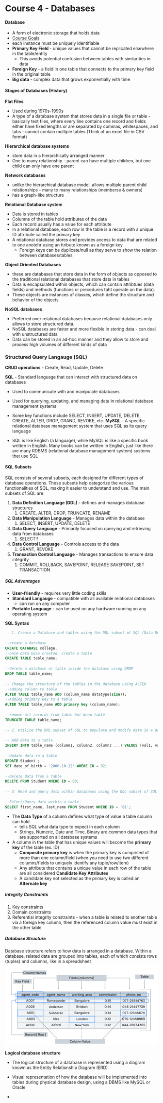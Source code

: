 # Course 4 - Databases

#### Database
- A form of electronic storage that holds data
- [Course Goals](https://www.coursera.org/learn/intro-to-databases-back-end-development/supplement/TptnH/course-syllabus-introduction-to-databases)
-  each instance must be uniquely identifiable
-  **Primary Key Field** - unique values that cannot be replicated elsewhere in the table/entity
   - This avoids potential confusion between tables with similarities in data
 - **Foreign Key** - a field in one table that connects to the primary key field in the original table
 - **Big data** - complex data that grows exponentially with time

#### Stages of Databases (History)
**Flat Files**
- Used during 1970s-1990s
- A type of a database system that stores data in a single file or table - basically text files, where every line contains one record and fields either have fixed lengths or are separated by commas, whitespaces, and tabs - cannot contain multiple tables
(Think of an excel file in CSV format)

**Hierarchical database systems**
- store data in a hierarchically arranged manner
- One to many relationship - parent can have multiple children, but one child can only have one parent

**Network databases**
- unlike the hierarchical database model, allows multiple parent child relationships - many to many relationships (memberse & owners)
- has a graph-like structure

**Relational Database system**
- Data is stored in tables
- Columns of the table hold attributes of the data
- Each record usually has a value for each attribute
- In a relational database, each row in the table is a record with a unique ID attribute called the primary key
- A relational database stores and provides access to data that are related to one anotehr using an ttribute known as a foreign key
  - Foreign keys can be duplicate/null as they serve to show the relation between databases/tables

**Object Oriented Databases**
- these are databases that store data in the form of objects as opposed to the traditional relational databases that store data in tables
- Data is encapsulated within objects, which can contain attribtues (data fields) and methods (functions or precedures taht operate on the data).
- These objects are instances of classes, which define the structure and behavior of the objects


**NoSQL databases**
- Preferred over relational databases because relational databases only allows to store structured data.
- NoSQL databases are faster and more flexible in storing data - can deal with unstructured data
- Data can be stored in an ad-hoc manner and they allow to store and process high volumes of different kinds of data

### Structured Query Langauge (SQL)

**CRUD operations** - Create, Read, Update, Delete

**SQL** - Standard language that can interact with structured data on databases
- Used to communicate with and manipulate databases
- Used for querying, updating, and managing data in relational database management systems 
- Some key functions include SELECT, INSERT, UPDATE, DELETE, CREATE, ALTER, DROP, GRAND, REVOKE, etc.
**MySQL** - A specific relational database management system that uses SQL as its query language

- SQL is like English (a language), while MySQL is like a specific book written in English. Many books can be written in English, just like there are many RDBMS (relational database management system) systems that use SQL

#### SQL Subsets

SQL consists of several subsets, each designed for different types of database operations. These subsets help categorize the various functionalities of SQL, making it easier to understand and use. The main subsets of SQL are:
1. **Data Definition Language (DDL)** - defines and manages database structures
   1. CREATE, ALTER, DROP, TRUNCATE, RENAME
2. **Data Manipulation Language** - Manages data within the database
   1. SELECT, INSERT, UPDATE, DELETE
3. **Data Query Language** - Primarily focused on querying and retrieving data from databases
   1. SELECT!!
4. **Data Control Language** - Controls access to the data
   1. GRANT, REVOKE
5. **Transaction Control Language** - Manages transactions to ensure data integrity
      1. COMMIT, ROLLBACK, SAVEPOINT, RELEASE SAVEPOINT, SET TRANSACTION

##### SQL Advantages
- **User-friendly** - requires very little coding skills
- **Standard Langauge** - compatible with all available relational databases
  - can run on any computer 
- **Portable Language** - can be used on any hardware running on any operating system

**SQL Syntax**
```SQL
-- 1. Create a Database and tables using the DDL subset of SQL (Data Definition Language)

--create a database
CREATE DATABASE college;
--once data base created, create a table
CREATE TABLE table_name;

--delete a database or table inside the database using DROP
DROP TABLE table_name;

-- Change the structure of the tables in the database using ALTER
--adding column to table
ALTER TABLE table_name ADD (column_name datatype(size));
--Adding primary key to a table
ALTER TABLE table_name ADD primary key (column_name);

--remove all records from table but keep table
TRUNCATE TABLE table_name;

-- 2. Utilize the DML subset of SQL to populate and modify data in a database (Data Manipulation Language)

-- Add data to a table
INSERT INTO table_name (column1, column2, column3 ...) VALUES (val1, val2, val3);

--Update data in a table
UPDATE Student ;
SET date_of_birth = '2000-10-12' WHERE ID = 02;

--Delete data from a table
DELETE FROM Student WHERE ID = 03;

-- 3. Read and query data within databases using the DQL subset of SQL (Data Query Language)

--Select/Query data within a table
SELECT first_name, last_name FROM Student WHERE ID = '01';
```

- The **Data Type** of a column defines what type of value a table column can hold
  - tells SQL what data type to expect in each column
  - Strings, Numeric, Date and Time, Binary are common data types that are supported on all database systems 
- A column in the table that has unique values will become the **primary key** of the table (ex. ID)
  - **Composite primary key** is when the primary key is comprised of more than one column/field (when you need to use two different columns/fields to uniquely identify any tuple/row/item)
  - Any attribute that contains a unique value in each row of the table are all considered **Candidate Key Attributes**
  - A candidate key not selected as the primary key is called an **Alternate key**

##### Integrity Constraints
1. Key constraints
2. Domain constraints
3. Referential integrity constraints - when a table is related to another table via a foreign key column, then the referenced column value must exist in the other table

##### Database Structure
Database structure refers to how data is arranged in a database. Within a database, related data are grouped into tables, each of which consists rows (tuples) and columns, like in a spreadsheet
![Basic structural elements of a database table](image.png)

**Logical database structure**
- The logical structure of a database is represented using a diagram known as the Entity Relationship Diagram (ERD)
- Visual representation of how the database will be implemented into tables during physical database design, using a DBMS like MySQL or Oracle


- 
